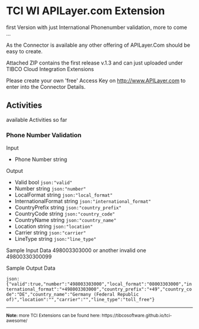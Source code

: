 # TCI WI APILayer.com Extension
first Version with just International Phonenumber validation, more to come ...

As the Connector is available any other offering of APILayer.Com should be easy to create.

Attached ZIP contains the first release v.1.3 and can just uploaded under TIBCO Cloud Integration Extensions

Please create your own 'free' Access Key on http://www.APILayer.com to enter into the Connector Details.

## Activities
available Activities so far
### Phone Number Validation
Input
- Phone Number string

Output
- Valid               bool   `json:"valid"`
- Number              string `json:"number"`
- LocalFormat         string `json:"local_format"`
- InternationalFormat string `json:"international_format"`
- CountryPrefix       string `json:"country_prefix"`
- CountryCode         string `json:"country_code"`
- CountryName         string `json:"country_name"`
- Location            string `json:"location"`
- Carrier             string `json:"carrier"`
- LineType            string `json:"line_type"`
  
Sample Input Data
498003303000 or another invalid one 49800330300099

Sample Output Data

``json:
{"valid":true,"number":"498003303000","local_format":"08003303000","international_format":"+498003303000","country_prefix":"+49","country_code":"DE","country_name":"Germany (Federal Republic of)","location":"","carrier":"","line_type":"toll_free"}
``

<hr>
<sub><b>Note:</b> more TCI Extensions can be found here: https://tibcosoftware.github.io/tci-awesome/ </sub>
